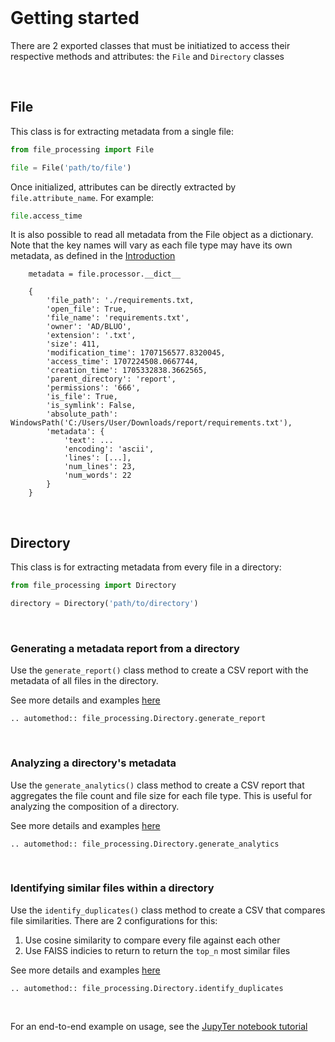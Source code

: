 <br>

# Getting started

There are 2 exported classes that must be initiatized to access their respective methods and attributes: the `File` and `Directory` classes

<br>

## File

This class is for extracting metadata from a single file:

```py
from file_processing import File

file = File('path/to/file')
```

Once initialized, attributes can be directly extracted by `file.attribute_name`. For example:

```py
file.access_time
```

It is also possible to read all metadata from the File object as a dictionary. Note that the key names will vary as each file type may have its own metadata, as defined in the [Introduction](../index.rst)

```{tab} Code
    metadata = file.processor.__dict__
```
```{tab} Output
    {
        'file_path': './requirements.txt,
        'open_file': True,
        'file_name': 'requirements.txt',
        'owner': 'AD/BLUO',
        'extension': '.txt',
        'size': 411,
        'modification_time': 1707156577.8320045,
        'access_time': 1707224508.0667744,
        'creation_time': 1705332838.3662565,
        'parent_directory': 'report',
        'permissions': '666',
        'is_file': True,
        'is_symlink': False,
        'absolute_path': WindowsPath('C:/Users/User/Downloads/report/requirements.txt'),
        'metadata': {
            'text': ...
            'encoding': 'ascii',
            'lines': [...],
            'num_lines': 23,
            'num_words': 22
        }
    }
```

<br>

## Directory

This class is for extracting metadata from every file in a directory:

```py
from file_processing import Directory

directory = Directory('path/to/directory')
```

<br>

### Generating a metadata report from a directory

Use the `generate_report()` class method to create a CSV report with the metadata of all files in the directory. 

See more details and examples [here](../2_user_guide/1_directory_report.md)

```{eval-rst}
.. automethod:: file_processing.Directory.generate_report
```

<br>

### Analyzing a directory's metadata

Use the `generate_analytics()` class method to create a CSV report that aggregates the file count and file size for each file type. This is useful for analyzing the composition of a directory.

See more details and examples [here](../2_user_guide/2_directory_analytics.md)

```{eval-rst}
.. automethod:: file_processing.Directory.generate_analytics
```

<br>

### Identifying similar files within a directory

Use the `identify_duplicates()` class method to create a CSV that compares file similarities. There are 2 configurations for this: 
1. Use cosine similarity to compare every file against each other
2. Use FAISS indicies to return to return the `top_n` most similar files

See more details and examples [here](../2_user_guide/3_directory_similarity.md)

```{eval-rst}
.. automethod:: file_processing.Directory.identify_duplicates
```

<br>

For an end-to-end example on usage, see the [JupyTer notebook tutorial](https://github.com/hc-sc-ocdo-bdpd/file-processing-tools/blob/main/report_demo.ipynb)